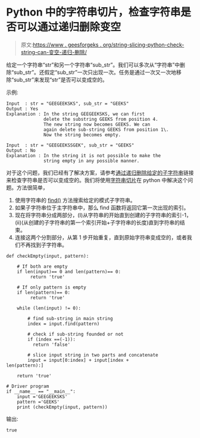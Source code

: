 # Python 中的字符串切片，检查字符串是否可以通过递归删除变空

> 原文:[https://www . geesforgeks . org/string-slicing-python-check-string-can-变空-递归-删除/](https://www.geeksforgeeks.org/string-slicing-python-check-string-can-become-empty-recursive-deletion/)

给定一个字符串“str”和另一个字符串“sub_str”。我们可以多次从“字符串”中删除“sub_str”。还假定“sub_str”一次只出现一次。任务是通过一次又一次地移除“sub_str”来发现“str”是否可以变成空的。

示例:

```
Input  : str = "GEEGEEKSKS", sub_str = "GEEKS"
Output : Yes
Explanation : In the string GEEGEEKSKS, we can first 
              delete the substring GEEKS from position 4.
              The new string now becomes GEEKS. We can 
              again delete sub-string GEEKS from position 1\. 
              Now the string becomes empty.

Input  : str = "GEEGEEKSSGEK", sub_str = "GEEKS"
Output : No
Explanation : In the string it is not possible to make the
              string empty in any possible manner.

```

对于这个问题，我们已经有了解决方案，请参考[通过递归删除给定的子字符串](https://www.geeksforgeeks.org/check-string-can-become-empty-recursively-deleting-given-sub-string/)链接来检查字符串是否可以变成空的。我们将使用[字符串切片](https://www.geeksforgeeks.org/how-to-split-a-string-in-cc-python-and-java/)在 python 中解决这个问题。方法很简单，

1.  使用字符串的 [find()](https://www.geeksforgeeks.org/python-string-methods-set-1-find-rfind-startwith-endwith-islower-isupper-lower-upper-swapcase-title/) 方法搜索给定的模式子字符串。
2.  如果子字符串位于主字符串中，那么 find 函数将返回它第一次出现的索引。
3.  现在将字符串分成两部分，(I)从字符串的开始直到创建的子字符串的索引-1，(ii)(从创建的子字符串的第一个索引开始+子字符串的长度)直到字符串的结束。
4.  连接这两个分割部分，从第 1 步开始重复，直到原始字符串变成空的，或者我们不再找到子字符串。

```
def checkEmpty(input, pattern): 

    # If both are empty  
    if len(input)== 0 and len(pattern)== 0: 
         return 'true'

    # If only pattern is empty 
    if len(pattern)== 0: 
         return 'true'

    while (len(input) != 0): 

        # find sub-string in main string 
        index = input.find(pattern) 

        # check if sub-string founded or not 
        if (index ==(-1)): 
          return 'false'

        # slice input string in two parts and concatenate 
        input = input[0:index] + input[index + len(pattern):]              

    return 'true'

# Driver program 
if __name__ == "__main__": 
    input ='GEEGEEKSKS'
    pattern ='GEEKS'
    print (checkEmpty(input, pattern))
```

输出:

```
true

```